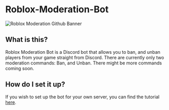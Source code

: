 # Roblox-Moderation-Bot
![Roblox Moderation Github Banner](https://user-images.githubusercontent.com/79947006/169513838-b7fb8aaa-fb28-4962-8e73-463904b1e771.png)
## What is this?
Roblox Moderation Bot is a Discord bot that allows you to ban, and unban players from your game straight from Discord. There are currently only two moderation commands: Ban, and Unban. There might be more commands coming soon.

## How do I set it up?
If you wish to set up the bot for your own server, you can find the tutorial [here](https://devforum.roblox.com/t/how-to-set-up-roblox-moderation-bot/1799866).
